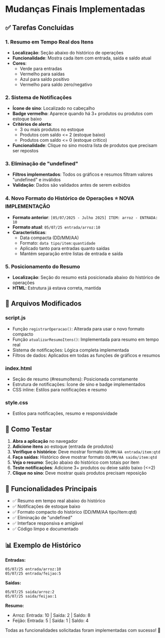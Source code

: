 # Mudanças Finais Implementadas

## ✅ Tarefas Concluídas

### 1. Resumo em Tempo Real dos Itens
- **Localização**: Seção abaixo do histórico de operações
- **Funcionalidade**: Mostra cada item com entrada, saída e saldo atual
- **Cores**: 
  - Verde para entradas
  - Vermelho para saídas  
  - Azul para saldo positivo
  - Vermelho para saldo zero/negativo

### 2. Sistema de Notificações
- **Ícone de sino**: Localizado no cabeçalho
- **Badge vermelho**: Aparece quando há 3+ produtos ou produtos com estoque baixo
- **Critérios de alerta**:
  - 3 ou mais produtos no estoque
  - Produtos com saldo <= 2 (estoque baixo)
  - Produtos com saldo <= 0 (estoque crítico)
- **Funcionalidade**: Clique no sino mostra lista de produtos que precisam ser repostos

### 3. Eliminação de "undefined"
- **Filtros implementados**: Todos os gráficos e resumos filtram valores "undefined" e inválidos
- **Validação**: Dados são validados antes de serem exibidos

### 4. Novo Formato do Histórico de Operações ⭐ **NOVA IMPLEMENTAÇÃO**
- **Formato anterior**: `[05/07/2025 - Julho 2025] ITEM: arroz - ENTRADA: 10`
- **Formato atual**: `05/07/25 entrada/arroz:10`
- **Características**:
  - Data compacta (DD/MM/AA)
  - Formato: `data tipo/item:quantidade`
  - Aplicado tanto para entradas quanto saídas
  - Mantém separação entre listas de entrada e saída

### 5. Posicionamento do Resumo
- **Localização**: Seção do resumo está posicionada abaixo do histórico de operações
- **HTML**: Estrutura já estava correta, mantida

## 🔧 Arquivos Modificados

### script.js
- Função `registrarOperacao()`: Alterada para usar o novo formato compacto
- Função `atualizarResumoItens()`: Implementada para resumo em tempo real
- Sistema de notificações: Lógica completa implementada
- Filtros de dados: Aplicados em todas as funções de gráficos e resumos

### index.html
- Seção de resumo (#resumoItens): Posicionada corretamente
- Estrutura de notificações: Ícone de sino e badge implementados
- CSS inline: Estilos para notificações e resumo

### style.css
- Estilos para notificações, resumo e responsividade

## 📱 Como Testar

1. **Abra a aplicação** no navegador
2. **Adicione itens** ao estoque (entrada de produtos)
3. **Verifique o histórico**: Deve mostrar formato `DD/MM/AA entrada/item:qtd`
4. **Faça saídas**: Histórico deve mostrar formato `DD/MM/AA saida/item:qtd`
5. **Veja o resumo**: Seção abaixo do histórico com totais por item
6. **Teste notificações**: Adicione 3+ produtos ou deixe saldo baixo (<=2)
7. **Clique no sino**: Deve mostrar quais produtos precisam reposição

## 🎯 Funcionalidades Principais

- ✅ Resumo em tempo real abaixo do histórico
- ✅ Notificações de estoque baixo
- ✅ Formato compacto do histórico (DD/MM/AA tipo/item:qtd)
- ✅ Eliminação de "undefined"
- ✅ Interface responsiva e amigável
- ✅ Código limpo e documentado

## 📊 Exemplo de Histórico

**Entradas:**
```
05/07/25 entrada/arroz:10
05/07/25 entrada/feijao:5
```

**Saídas:**
```
05/07/25 saida/arroz:2
05/07/25 saida/feijao:1
```

**Resumo:**
- Arroz: Entrada: 10 | Saída: 2 | Saldo: 8
- Feijão: Entrada: 5 | Saída: 1 | Saldo: 4

Todas as funcionalidades solicitadas foram implementadas com sucesso! 🎉
